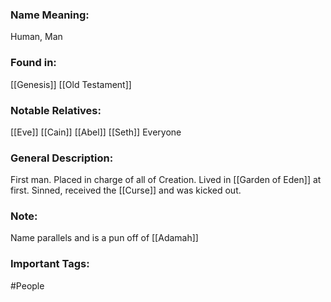 ### Name Meaning:
Human, Man

### Found in:
[[Genesis]]
[[Old Testament]]

### Notable Relatives:
[[Eve]]
[[Cain]]
[[Abel]]
[[Seth]]
Everyone

### General Description:
First man. Placed in charge of all of Creation. Lived in [[Garden of Eden]] at first. Sinned, received the [[Curse]] and was kicked out.

### Note:
Name parallels and is a pun off of [[Adamah]]

### Important Tags:
#People